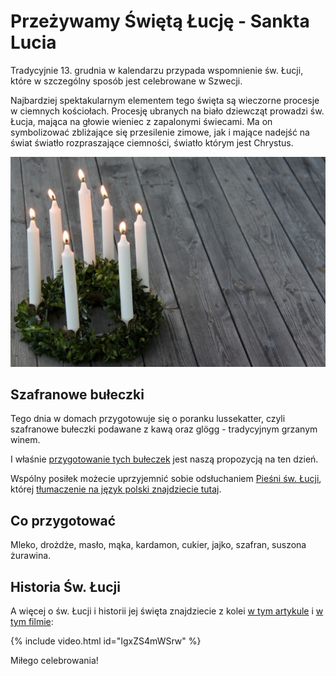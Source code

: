 # Przeżywamy Świętą Łucję - Sankta Lucia

Tradycyjnie 13. grudnia w kalendarzu przypada wspomnienie św. Łucji, które w szczególny sposób jest celebrowane w Szwecji.

Najbardziej spektakularnym elementem tego święta są wieczorne procesje w ciemnych kościołach. Procesję ubranych na biało dziewcząt prowadzi św. Łucja, mająca na głowie wieniec z zapalonymi świecami. Ma on symbolizować zbliżające się przesilenie zimowe, jak i mające nadejść na świat światło rozpraszające ciemności, światło którym jest Chrystus.

![Zdjęcie](/img/2021-12-11.jpg)

## Szafranowe bułeczki

Tego dnia w domach przygotowuje się o poranku lussekatter, czyli szafranowe bułeczki podawane z kawą oraz glögg - tradycyjnym grzanym winem.

I właśnie [przygotowanie tych bułeczek](https://www.mojewypieki.com/przepis/lussekatter) jest naszą propozycją na ten dzień.

Wspólny posiłek możecie uprzyjemnić sobie odsłuchaniem [Pieśni św. Łucji](https://www.youtube.com/watch?v=C9f6zxo6X0s), której [tłumaczenie na język polski znajdziecie tutaj](https://docs.google.com/document/d/1SR0r7KXyB__0CRneaa5BLuLpi5lEK2lRIWuSUCLKTf4).

## Co przygotować

Mleko, drożdże, masło, mąka, kardamon, cukier, jajko, szafran, suszona żurawina.

## Historia Św. Łucji

A więcej o św. Łucji i historii jej święta znajdziecie z kolei [w tym artykule](https://deon.pl/wiara/sw-lucja-wloska-swieta-patronka-szwedow,313179) i [w tym filmie](https://www.youtube.com/watch?v=IgxZS4mWSrw):

{% include video.html id="IgxZS4mWSrw" %}

Miłego celebrowania!